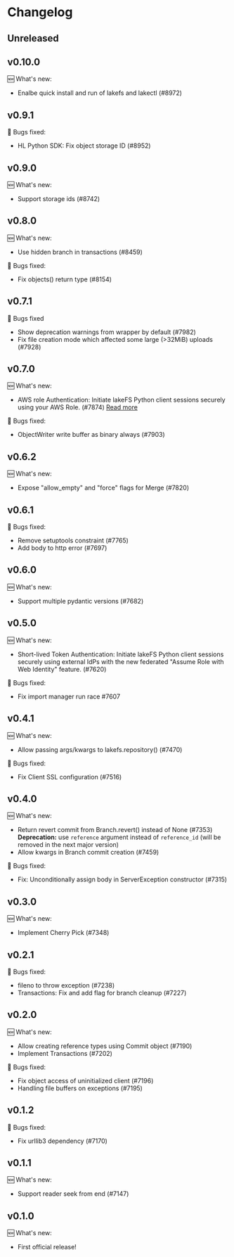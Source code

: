 # Changelog

## Unreleased

## v0.10.0

:new: What's new:

- Enalbe quick install and run of lakefs and lakectl (#8972)

## v0.9.1

:bug: Bugs fixed:

- HL Python SDK: Fix object storage ID (#8952)

## v0.9.0

:new: What's new:

- Support storage ids (#8742)

## v0.8.0

:new: What's new:

- Use hidden branch in transactions (#8459)

:bug: Bugs fixed:

- Fix objects() return type (#8154)

## v0.7.1

:bug: Bugs fixed

- Show deprecation warnings from wrapper by default (#7982)
- Fix file creation mode which affected some large (>32MiB) uploads (#7928)

## v0.7.0
:new: What's new:

- AWS role Authentication: Initiate lakeFS Python client sessions securely using your AWS Role. (#7874)  [Read more](https://docs.lakefs.io/reference/security/external-principals-aws.html#login-with-python)
 
:bug: Bugs fixed:

- ObjectWriter write buffer as binary always (#7903)

## v0.6.2

:new: What's new:

- Expose "allow_empty" and "force" flags for Merge (#7820)

## v0.6.1

:bug: Bugs fixed:

- Remove setuptools constraint (#7765)
- Add body to http error (#7697)

## v0.6.0

:new: What's new:

- Support multiple pydantic versions (#7682)

## v0.5.0

:new: What's new:

- Short-lived Token Authentication: Initiate lakeFS Python client sessions securely using external IdPs with the new federated "Assume Role with Web Identity" feature. (#7620)

:bug: Bugs fixed:

- Fix import manager run race #7607

## v0.4.1

:new: What's new:

- Allow passing args/kwargs to lakefs.repository() (#7470)

:bug: Bugs fixed:

- Fix Client SSL configuration (#7516)

## v0.4.0

:new: What's new:

- Return revert commit from Branch.revert() instead of None (#7353)
  **Deprecation:** use `reference` argument instead of `reference_id` (will be removed in the next major version)
- Allow kwargs in Branch commit creation (#7459)

:bug: Bugs fixed:

- Fix: Unconditionally assign body in ServerException constructor (#7315)

## v0.3.0

:new: What's new:

- Implement Cherry Pick (#7348)

## v0.2.1

:bug: Bugs fixed:

- fileno to throw exception (#7238)
- Transactions: Fix and add flag for branch cleanup (#7227)

## v0.2.0

:new: What's new:

- Allow creating reference types using Commit object (#7190)
- Implement Transactions (#7202)

:bug: Bugs fixed:

- Fix object access of uninitialized client (#7196)
- Handling file buffers on exceptions (#7195)

## v0.1.2

:bug: Bugs fixed:

- Fix urllib3 dependency (#7170)

## v0.1.1

:new: What's new:

- Support reader seek from end (#7147)

## v0.1.0

:new: What's new:

- First official release!
